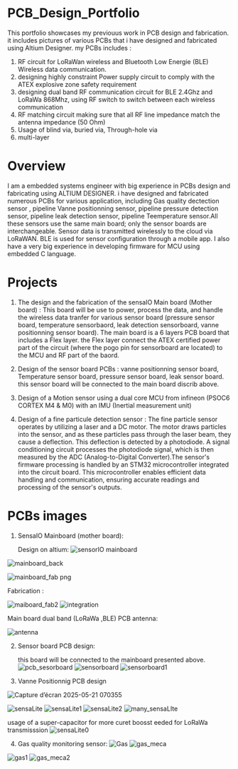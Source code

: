 # PCB_Design_Portfolio
This portfolio showcases my previouus work in PCB design and fabrication. it includes pictures of various PCBs  that i have designed and fabricated using Altium Designer.
my PCBs includes :
  1) RF circuit for LoRaWan wireless and Bluetooth Low Energie (BLE) Wireless data communication.
  2) designing highly constraint Power supply circuit to comply with the ATEX explosive zone safety requirement
  3) designing  dual band RF communication circuit for BLE 2.4Ghz and LoRaWa 868Mhz, using RF switch to switch between each wireless communication
  4) RF matching circuit  making sure that all RF line impedance match the antenna impedance (50 Ohm)
  5) Usage of blind via, buried via, Through-hole via
  6) multi-layer
     


# Overview
  I am a embedded systems engineer with big experience in PCBs design and fabricating  using ALTIUM DESIGNER. i have designed and fabricated numerous PCBs for various application, including Gas quality dectection sensor , pipeline Vanne positionning sensor, pipeline pressure detection sensor, pipeline leak detection sensor, pipeline Teemperature sensor.All these sensors use the same main board; only the sensor boards are interchangeable. Sensor data is transmitted wirelessly to the cloud via LoRaWAN. BLE is used for sensor configuration through a mobile app. I also have a very big experience in developing firmware for MCU using embedded C language.
  

# Projects

1) The design and the  fabrication of the sensaIO Main board (Mother board)  : This board will be use to power, process the data, and handle the wireless data tranfer for various sensor board (pressure sensor board, temperature sensorbaord, leak detection sensorboard, vanne positionning sensor board). The main board is a 6 layers PCB board that  includes a Flex layer. the Flex layer connect the ATEX certified power part of the circuit (where the pogo pin for sensorboard are located) to the MCU and RF part of the baord.

2) Design of the sensor board PCBs : vanne positionning sensor board, Temperature sensor board, pressure sensor board, leak sensor board. this sensor board will be connected to the main board discrib above.

3) Design of a Motion sensor using a dual core MCU from infineon (PSOC6 CORTEX M4 & M0) with an IMU (Inertial measurement unit) 

4) Design of a fine particule detection sensor :  The fine particle sensor operates by utilizing a laser and a DC motor. The motor draws particles into the sensor, and as these particles pass through the laser beam, they cause a deflection. This deflection is detected by a photodiode. A signal conditioning circuit processes the photodiode signal, which is then measured by the ADC (Analog-to-Digital Converter).The sensor's firmware processing is handled by an STM32 microcontroller integrated into the circuit board. This microcontroller enables efficient data handling and communication, ensuring accurate readings and processing of the sensor's outputs.

   
# PCBs images

  1) SensaIO Mainboard (mother board):
     
     Design on altium:
![sensorIO mainboard](https://github.com/user-attachments/assets/c96539c7-ef64-4480-998f-68014e5f7f76)

![mainboard_back](https://github.com/user-attachments/assets/0b107b20-1027-4987-be64-a30068d7b73c)

![mainboard_fab png](https://github.com/user-attachments/assets/4a841e9f-5400-49b0-8fd5-a912c3d0147c)

  Fabrication :

![maiboard_fab2](https://github.com/user-attachments/assets/11310026-bafb-44d3-bb64-b6eacbeb0735)
![integration](https://github.com/user-attachments/assets/1e975412-de37-4be0-8aaf-511f6675593d)

  Main board dual band (LoRaWa ,BLE) PCB antenna:
  
![antenna](https://github.com/user-attachments/assets/ee7ffafe-bf96-4d8d-86f4-a0ebd3281f10)

2) Sensor board PCB design:

   this board will be connected to the mainboard presented above.
   ![pcb_sesorboard](https://github.com/user-attachments/assets/fa47d935-0221-4ae1-ad5e-e744ee527b4e)
![sensorboard](https://github.com/user-attachments/assets/5e8d62bc-2fcf-4fdb-9534-56f2592cb5a7)
![sensorboard1](https://github.com/user-attachments/assets/ecc0d731-c4e6-4d23-9331-8984ae9457fb)

3) Vanne Positionnig PCB design

![Capture d’écran 2025-05-21 070355](https://github.com/user-attachments/assets/b0614702-c5d5-440a-b4aa-d6ae46267a60)

![sensaLite](https://github.com/user-attachments/assets/0ab60a65-057f-40d8-aa7b-aa8d3dc95e1a)
![sensaLite1](https://github.com/user-attachments/assets/45ca1883-35e0-4467-a11e-5f56c74f5ec1)
![sensaLite2](https://github.com/user-attachments/assets/a7b3b324-89a0-4a8c-8dc7-57f97e5cc46a)
![many_sensaLIte](https://github.com/user-attachments/assets/ca930b6f-516d-4d95-89c4-129624757779)

 usage of a super-capacitor for more curet boosst eeded for LoRaWa transmisssion
 ![sensaLite0](https://github.com/user-attachments/assets/4ceee6ce-47e3-4c83-ad0f-bd0261f615e5)

4) Gas quality monitoring sensor:
   ![Gas](https://github.com/user-attachments/assets/1ad40198-d9ad-49ee-b6ab-0f20f9528bdd)
![gas_meca](https://github.com/user-attachments/assets/66c9c0ea-fa4a-4031-9ed3-f36f1251fdb2)

![gas1](https://github.com/user-attachments/assets/3f9319fc-4e0f-4d67-a121-ab9f457d9a62)
![gas_meca2](https://github.com/user-attachments/assets/d17932da-f556-467e-b2c1-a95d607bf178)


